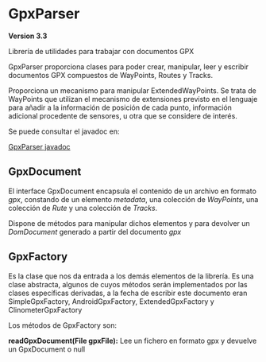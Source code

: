 GpxParser
=========

**Version 3.3**

Librería de utilidades para trabajar con documentos GPX

GpxParser proporciona clases para poder crear, manipular, leer y escribir documentos GPX compuestos de 
WayPoints, Routes y Tracks.

Proporciona un mecanismo para manipular ExtendedWayPoints. Se trata de WayPoints que utilizan el mecanismo 
de extensiones previsto en el lenguaje para añadir a la información de posición 
de cada punto, información adicional procedente de sensores, u otra que se considere de interés.

Se puede consultar el javadoc en:

<a href='http://shiguera.github.io/gpxparser/' target='_blank'>GpxParser javadoc</a>

GpxDocument
-----------
El interface GpxDocument encapsula el contenido de un archivo en formato *gpx*, constando de un elemento *metadata*, 
una colección de *WayPoints*, una colección de *Rute* y una colección de *Tracks*. 

Dispone de métodos para manipular dichos elementos y para devolver un *DomDocument* 
generado a partir del documento *gpx*

GpxFactory
----------
Es la clase que nos da entrada a los demás elementos de la librería. Es una clase abstracta, 
algunos de cuyos métodos serán implementados por las clases específicas derivadas, 
a la fecha de escribir este documento eran SimpleGpxFactory, AndroidGpxFactory, ExtendedGpxFactory y 
ClinometerGpxFactory

Los métodos de GpxFactory son:

**readGpxDocument(File gpxFile):** Lee un fichero en formato gpx y devuelve un GpxDocument o null








